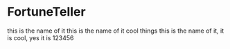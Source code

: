 # FortuneTeller
this is the name of it
this is the name of it
cool things
this is the name of it, it is cool, yes it is
123456